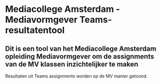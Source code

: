 # Mediacollege Amsterdam - Mediavormgever Teams-resultatentool

## Dit is een tool van het Mediacollege Amsterdam opleiding Mediavormgever om de assignments van de MV klassen inzichtelijker te maken
Resultaten uit Teams assignments worden op de MV manier getoond. 
